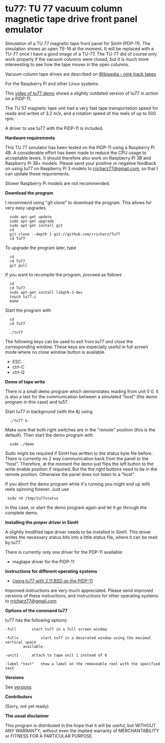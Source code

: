 # tu77: TU 77 vacuum column magnetic tape drive front panel emulator

Simulation of a TU 77 magnetic tape front panel for SimH (PDP-11). The simulation shows an
open TE-16 at the moment. It will be replaced with a TU-77 once I have a good image of a TU-77.
The TU-77 did of course only work properly if the vacuum columns were closed, but it is much
more intereesting to see how the tape moves in the open columns.

Vacuum column tape drives are described on
[Wikipedia - nine track tapes](https://en.wikipedia.org/wiki/9_track_tape)

For the Raspberry Pi and other Linux systems.

This [video of tu77 demo](https://youtu.be/Ye_s0w6C970) shows a slightly outdated version
of tu77 in action on a PiDP-11.

The TU 57 magnetic tape unit had a very fast tape transportation speed for reads and writes of
3.2 m/s, and a rotation speed of the reels of up to 500 rpm.

A driver to use tu77 with the PiDP-11 is included.

**Hardware requirements**

This TU 77 simulator has been tested on the PiDP-11 using a Raspberry Pi 4B.
A considerable effort has been made to reduce the CPU usage to acceptable levels. It
should therefore also work on Raspberry PI 3B  and Raspberry Pi 3B+ models. Please send
your positive or negative feedback on using tu77 on Raspberry Pi 3 models to
rricharz77@gmail.com, so that I can update these requirements.

Slower Raspberry Pi models are not recommended.


**Download the program**

I recommend using "git clone" to download the program. This allows for very easy upgrades.

```
  sudo apt-get update
  sudo apt-get upgrade
  sudo apt-get install git
  cd
  git clone --depth 1 git://github.com/rricharz/Tu77
  cd Tu77
```

To upgrade the program later, type

```
  cd
  cd Tu77
  git pull
```

If you want to recompile the program, proceed as follows

```
  cd
  cd Tu77
  sudo apt-get install libgtk-3-dev
  touch tu77.c
  make
```

Start the program with

```
  cd
  cd Tu77
  
  ./tu77
```

The following keys can be used to exit from tu77 and close the corresponding window. These keys are
especially useful in full screen mode where no close window button is available.

 - ESC
 - ctrl-C
 - ctrl-Q

**Demo of tape write**

There is a small demo program which demonstates reading from unit 0 0. It is also
a test for the communication between a simulated "host" (the demo program in this case)
and tu57.

Start tu77 in background (with the &) using

```
  ./tu77 &
```
 
Make sure that both right switches are in the "remote" position (this is the default).
Then start the demo program with

```
  sudo ./demo
```
 
Sudo might be required if SimH has written to the status byte file before. There is currently no 2 way communication back from the panel to the "host". Therefore, at the moment the demo
just flips the left button to the write enable position if required. But the the right buttons need
to be in the remote position. Otherwise the panel does not listen to a "host".

If you abort the demo program while it's running you might end up with reels spinning forever. Just use

```
 sudo rm /tmp/tu77status
```
 
in this case, or start the demo program again and let it go through the complete demo.


**Installing the proper driver in SimH**

A slightly modified tape driver needs to be installed in SimH. This driver writes the necessary
status bits into a little status file, where it can be read by tu77.

There is currently only one driver for the PDP-11 available:

 - magtape driver for the PiDP-11

**Instructions for different operating systems**

 - [Using tu77 with 2.11 BSD on the PiDP-11](bsd.txt)

Improved instructions are very much appreciated. Please send improved versions of these
instructions, and instructions for other operating systems to rricharz77@gmail.com

**Options of the command tu77**

tu77 has the following options:

	-full		start tu77 in a full screen window
                        
	-fullv          start tu77 in a decorated window using the maximal vertical space
			available.

	-unit1		attach to tape unit 1 instead of 0

	-label "text"	show a label on the removeable reel with the specified text


**Versions**

See [versions](versions.txt)


**Contributors**

(Sorry, not yet ready)


**The usual disclaimer**

This program is distributed in the hope that it will be useful,
but WITHOUT ANY WARRANTY; without even the implied warranty of
MERCHANTABILITY or FITNESS FOR A PARTICULAR PURPOSE.
